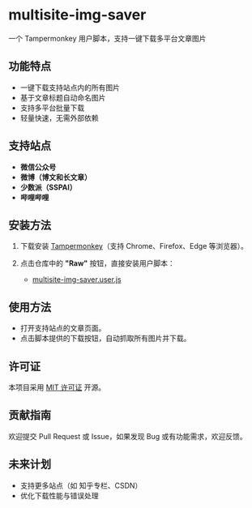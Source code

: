 # multisite-img-saver

一个 Tampermonkey 用户脚本，支持一键下载多平台文章图片

## 功能特点

* 一键下载支持站点内的所有图片
* 基于文章标题自动命名图片
* 支持多平台批量下载
* 轻量快速，无需外部依赖

## 支持站点

* **微信公众号**
* **微博（博文和长文章）**
* **少数派（SSPAI）**
* **哔哩哔哩**

## 安装方法

1. 下载安装 [Tampermonkey](https://www.tampermonkey.net/)（支持 Chrome、Firefox、Edge 等浏览器）。
2. 点击仓库中的 **"Raw"** 按钮，直接安装用户脚本：

   * [multisite-img-saver.user.js](./multisite-img-saver.user.js)

## 使用方法

* 打开支持站点的文章页面。
* 点击脚本提供的下载按钮，自动抓取所有图片并下载。

## 许可证

本项目采用 [MIT 许可证](./LICENSE) 开源。

## 贡献指南

欢迎提交 Pull Request 或 Issue，如果发现 Bug 或有功能需求，欢迎反馈。

## 未来计划

* 支持更多站点（如 知乎专栏、CSDN）
* 优化下载性能与错误处理
